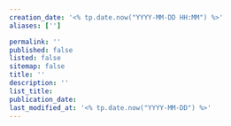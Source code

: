 ```yaml
---
creation_date: '<% tp.date.now("YYYY-MM-DD HH:MM") %>'
aliases: ['']

permalink: ''
published: false
listed: false
sitemap: false
title: ''
description: ''
list_title:
publication_date:
last_modified_at: '<% tp.date.now("YYYY-MM-DD") %>'
---
```


